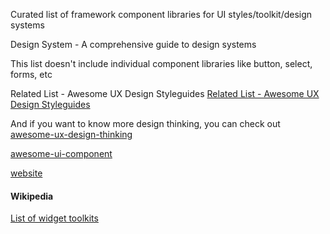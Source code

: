 Curated list of framework component libraries for UI styles/toolkit/design systems

Design System - A comprehensive guide to design systems

This list doesn't include individual component libraries like button, select, forms, etc

Related List - Awesome UX Design Styleguides
[Related List - Awesome UX Design Styleguides](https://github.com/anubhavsrivastava/awesome-ux-design-styles)

And if you want to know more design thinking, you can check out [awesome-ux-design-thinking](https://github.com/topics/design-thinking)

[awesome-ui-component](https://github.com/anubhavsrivastava/awesome-ui-component-library#contents)

[website](https://anubhavsrivastava.github.io/awesome-ui-component-library/)

#### Wikipedia

[List of widget toolkits](https://en.wikipedia.org/wiki/List_of_widget_toolkits)
